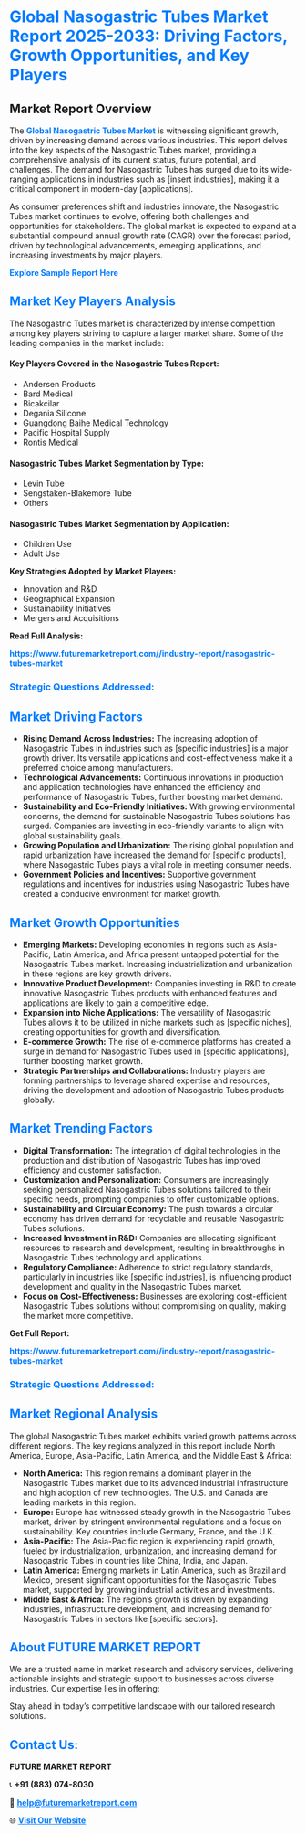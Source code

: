 <h1 style="color: #007BFF;">Global Nasogastric Tubes Market Report 2025-2033: Driving Factors, Growth Opportunities, and Key Players</h1>

<section id="overview">
<h2>Market Report Overview</h2>
<p>The <a href="https://www.futuremarketreport.com//industry-report/nasogastric-tubes-market" style="color: #007BFF; text-decoration: none;"><strong>Global Nasogastric Tubes Market</strong></a> is witnessing significant growth, driven by increasing demand across various industries. This report delves into the key aspects of the Nasogastric Tubes market, providing a comprehensive analysis of its current status, future potential, and challenges. The demand for Nasogastric Tubes has surged due to its wide-ranging applications in industries such as [insert industries], making it a critical component in modern-day [applications].</p>
<p>As consumer preferences shift and industries innovate, the Nasogastric Tubes market continues to evolve, offering both challenges and opportunities for stakeholders. The global market is expected to expand at a substantial compound annual growth rate (CAGR) over the forecast period, driven by technological advancements, emerging applications, and increasing investments by major players.</p>
</section>

<section id="overview">
<p><a href="https://www.futuremarketreport.com//request-sample/reportId=88015" style="color: #007BFF; text-decoration: none;"><strong>Explore Sample Report Here</strong></a></p>
</section>

<section id="key-players">
<h2 style="color: #007BFF;">Market Key Players Analysis</h2>
<p>The Nasogastric Tubes market is characterized by intense competition among key players striving to capture a larger market share. Some of the leading companies in the market include:</p>
<h4>Key Players Covered in the Nasogastric Tubes Report:</h4>
<ul><li>Andersen Products</li><li>Bard Medical</li><li>Bicakcilar</li><li>Degania Silicone</li><li>Guangdong Baihe Medical Technology</li><li>Pacific Hospital Supply</li><li>Rontis Medical</li></ul>
<h4>Nasogastric Tubes Market Segmentation by Type:</h4>
<ul><li>Levin Tube</li><li>Sengstaken-Blakemore Tube</li><li>Others</li></ul>

<h4>Nasogastric Tubes Market Segmentation by Application:</h4>
<ul><li>Children Use</li><li>Adult Use</li></ul>
<p><strong>Key Strategies Adopted by Market Players:</strong></p>
<ul>
<li>Innovation and R&D</li>
<li>Geographical Expansion</li>
<li>Sustainability Initiatives</li>
<li>Mergers and Acquisitions</li>
</ul>
</section>

<section>
<p><strong>Read Full Analysis: </strong></p><a href="https://www.futuremarketreport.com//industry-report/nasogastric-tubes-market" style="color: #007BFF; text-decoration: none;"><strong>https://www.futuremarketreport.com//industry-report/nasogastric-tubes-market</strong></a>
<h3 style="color: #007BFF;">Strategic Questions Addressed:</h3>
</section>

<section id="driving-factors">
<h2 style="color: #007BFF;">Market Driving Factors</h2>
<ul>
<li><strong>Rising Demand Across Industries:</strong> The increasing adoption of Nasogastric Tubes in industries such as [specific industries] is a major growth driver. Its versatile applications and cost-effectiveness make it a preferred choice among manufacturers.</li>
<li><strong>Technological Advancements:</strong> Continuous innovations in production and application technologies have enhanced the efficiency and performance of Nasogastric Tubes, further boosting market demand.</li>
<li><strong>Sustainability and Eco-Friendly Initiatives:</strong> With growing environmental concerns, the demand for sustainable Nasogastric Tubes solutions has surged. Companies are investing in eco-friendly variants to align with global sustainability goals.</li>
<li><strong>Growing Population and Urbanization:</strong> The rising global population and rapid urbanization have increased the demand for [specific products], where Nasogastric Tubes plays a vital role in meeting consumer needs.</li>
<li><strong>Government Policies and Incentives:</strong> Supportive government regulations and incentives for industries using Nasogastric Tubes have created a conducive environment for market growth.</li>
</ul>
</section>

<section id="growth-opportunities">
<h2 style="color: #007BFF;">Market Growth Opportunities</h2>
<ul>
<li><strong>Emerging Markets:</strong> Developing economies in regions such as Asia-Pacific, Latin America, and Africa present untapped potential for the Nasogastric Tubes market. Increasing industrialization and urbanization in these regions are key growth drivers.</li>
<li><strong>Innovative Product Development:</strong> Companies investing in R&D to create innovative Nasogastric Tubes products with enhanced features and applications are likely to gain a competitive edge.</li>
<li><strong>Expansion into Niche Applications:</strong> The versatility of Nasogastric Tubes allows it to be utilized in niche markets such as [specific niches], creating opportunities for growth and diversification.</li>
<li><strong>E-commerce Growth:</strong> The rise of e-commerce platforms has created a surge in demand for Nasogastric Tubes used in [specific applications], further boosting market growth.</li>
<li><strong>Strategic Partnerships and Collaborations:</strong> Industry players are forming partnerships to leverage shared expertise and resources, driving the development and adoption of Nasogastric Tubes products globally.</li>
</ul>
</section>

<section id="trending-factors">
<h2 style="color: #007BFF;">Market Trending Factors</h2>
<ul>
<li><strong>Digital Transformation:</strong> The integration of digital technologies in the production and distribution of Nasogastric Tubes has improved efficiency and customer satisfaction.</li>
<li><strong>Customization and Personalization:</strong> Consumers are increasingly seeking personalized Nasogastric Tubes solutions tailored to their specific needs, prompting companies to offer customizable options.</li>
<li><strong>Sustainability and Circular Economy:</strong> The push towards a circular economy has driven demand for recyclable and reusable Nasogastric Tubes solutions.</li>
<li><strong>Increased Investment in R&D:</strong> Companies are allocating significant resources to research and development, resulting in breakthroughs in Nasogastric Tubes technology and applications.</li>
<li><strong>Regulatory Compliance:</strong> Adherence to strict regulatory standards, particularly in industries like [specific industries], is influencing product development and quality in the Nasogastric Tubes market.</li>
<li><strong>Focus on Cost-Effectiveness:</strong> Businesses are exploring cost-efficient Nasogastric Tubes solutions without compromising on quality, making the market more competitive.</li>
</ul>
</section>

<section>
<p><strong>Get Full Report: </strong></p><a href="https://www.futuremarketreport.com//industry-report/nasogastric-tubes-market" style="color: #007BFF; text-decoration: none;"><strong>https://www.futuremarketreport.com//industry-report/nasogastric-tubes-market</strong></a>
<h3 style="color: #007BFF;">Strategic Questions Addressed:</h3>
</section>


<section id="regional-analysis">
<h2 style="color: #007BFF;">Market Regional Analysis</h2>
<p>The global Nasogastric Tubes market exhibits varied growth patterns across different regions. The key regions analyzed in this report include North America, Europe, Asia-Pacific, Latin America, and the Middle East & Africa:</p>
<ul>
<li><strong>North America:</strong> This region remains a dominant player in the Nasogastric Tubes market due to its advanced industrial infrastructure and high adoption of new technologies. The U.S. and Canada are leading markets in this region.</li>
<li><strong>Europe:</strong> Europe has witnessed steady growth in the Nasogastric Tubes market, driven by stringent environmental regulations and a focus on sustainability. Key countries include Germany, France, and the U.K.</li>
<li><strong>Asia-Pacific:</strong> The Asia-Pacific region is experiencing rapid growth, fueled by industrialization, urbanization, and increasing demand for Nasogastric Tubes in countries like China, India, and Japan.</li>
<li><strong>Latin America:</strong> Emerging markets in Latin America, such as Brazil and Mexico, present significant opportunities for the Nasogastric Tubes market, supported by growing industrial activities and investments.</li>
<li><strong>Middle East & Africa:</strong> The region’s growth is driven by expanding industries, infrastructure development, and increasing demand for Nasogastric Tubes in sectors like [specific sectors].</li>
</ul>
</section>

<footer>
<h2 style="color: #007BFF;">About FUTURE MARKET REPORT</h2>
<p>We are a trusted name in market research and advisory services, delivering actionable insights and strategic support to businesses across diverse industries. Our expertise lies in offering:</p>

<p>Stay ahead in today’s competitive landscape with our tailored research solutions.</p>

<h2 style="color: #007BFF;">Contact Us:</h2>
<p><strong>FUTURE MARKET REPORT</strong></p>
<p>📞 <strong>+91 (883) 074-8030</strong></p>
<p>📧 <strong><a href="mailto:help@futuremarketreport.com" style="color: #007BFF;">help@futuremarketreport.com</a></strong></p>
<p>🌐 <strong><a href="https://www.futuremarketreport.com/" style="color: #007BFF;">Visit Our Website</a></strong></p>
</footer>